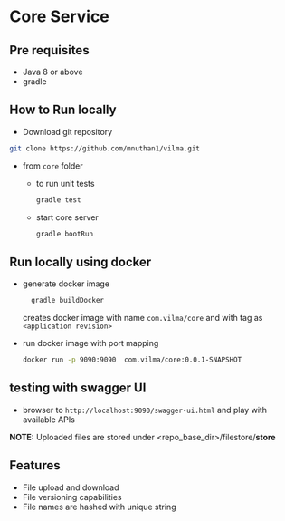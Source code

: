 # Core Service

## Pre requisites

* Java 8 or above
* gradle

## How to Run locally

* Download git repository

```bash
git clone https://github.com/mnuthan1/vilma.git
```

* from `core` folder
  * to run unit tests

    ```bash
    gradle test
    ```

  * start core server

    ```bash
    gradle bootRun
    ```

## Run locally using docker

* generate docker image

  ```bash
    gradle buildDocker
  ```

  creates docker image with name `com.vilma/core` and with tag as `<application revision>`

* run docker image with port mapping

  ```bash
  docker run -p 9090:9090  com.vilma/core:0.0.1-SNAPSHOT
  ```

## testing with swagger UI

* browser to `http://localhost:9090/swagger-ui.html` and play with available APIs

**NOTE:** Uploaded files are stored under \<repo_base_dir\>/filestore/**store**

## Features

* File upload and download
* File versioning capabilities
* File names are hashed with unique string
